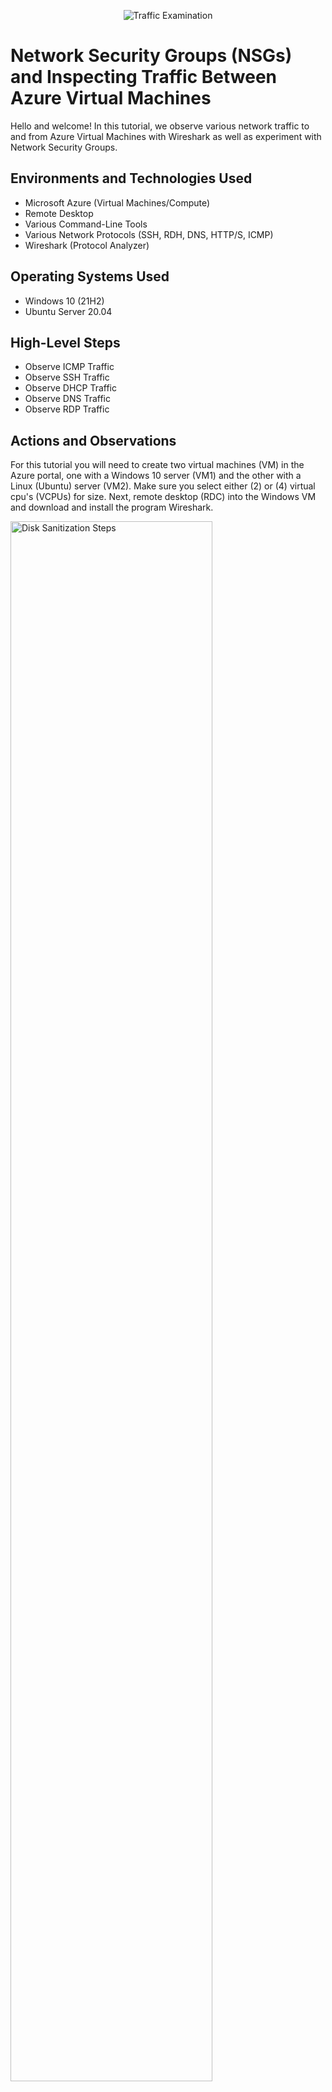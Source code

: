 <p align="center">
<img src="https://i.imgur.com/Ua7udoS.png" alt="Traffic Examination"/>
</p>

<h1>Network Security Groups (NSGs) and Inspecting Traffic Between Azure Virtual Machines</h1>
Hello and welcome! In this tutorial, we observe various network traffic to and from Azure Virtual Machines with Wireshark as well as experiment with Network Security Groups. <br />

<h2>Environments and Technologies Used</h2>

- Microsoft Azure (Virtual Machines/Compute)
- Remote Desktop
- Various Command-Line Tools
- Various Network Protocols (SSH, RDH, DNS, HTTP/S, ICMP)
- Wireshark (Protocol Analyzer)

<h2>Operating Systems Used </h2>

- Windows 10 (21H2)
- Ubuntu Server 20.04

<h2>High-Level Steps</h2>

- Observe ICMP Traffic
- Observe SSH Traffic
- Observe DHCP Traffic
- Observe DNS Traffic
- Observe RDP Traffic

<h2>Actions and Observations</h2>

For this tutorial you will need to create two virtual machines (VM) in the Azure portal, one with a Windows 10 server (VM1) and the other with a Linux (Ubuntu) server (VM2). Make sure you select either (2) or (4) virtual cpu's (VCPUs) for size. Next, remote desktop (RDC) into the Windows VM and download and install the program Wireshark.    

<p>
<img src="https://i.imgur.com/GHzjkqF.png" height="80%" width="80%" alt="Disk Sanitization Steps"/>
</p>

<h3>Observe ICMP Traffic</h3>

Internet Control Message Protocol is the protocol used by "ping," to check the connection between two computers.

Open Wireshark and click the blue icon on top left below the File tab to begin capturing "packets." Then, filter for ICMP traffic by entering "icmp" in the filter bar. Remember that ICMP is the protocol that "ping" uses, which is used to check connectivity between two machines/systems; we will check the connection between the two VM's.

<p>
<img src="https://i.imgur.com/zA2l7ow.png" height="80%" width="80%" alt="Disk Sanitization Steps"/>
</p>

<p>
<img src="https://i.imgur.com/Y8DmN9Z.png" height="80%" width="80%" alt="Disk Sanitization Steps"/>
</p>

<br />

From the Azure portal, copy the private IP address of the Ubuntu VM. Go back to Windows VM in RDC and open either Command Prompt or Powershell and "ping" the private IP address of VM2. Observe the ICMP traffic in Wireshark.   

<p>
<img src="https://i.imgur.com/n19x6cO.png" height="80%" width="80%" alt="Disk Sanitization Steps"/>
</p>

Next, initiate a perpetual (non-stop) "ping" (ping <IP address> -t) from V1M to VM2.

<p>
<img src="https://i.imgur.com/r0eRDhl.png" height="80%" width="80%" alt="Disk Sanitization Steps"/>
</p>

You will now change the Firewall settings of VM2 to stop the passing of ICMP traffic: in the Azure portal, search for "network security groups" and click the one for VM2 > click "Inbound security rules" under Settings on the left panel > click Add > select ICMP for Protocol > select Deny for Action > give the rule any name, such as "Deny_ICMP" > Add    

<p>
<img src="https://i.imgur.com/56ZuMDB.png" height="80%" width="80%" alt="Disk Sanitization Steps"/>
</p>

<br />

Observe the activity in Powershell and notice that the ping request begins to fail/time out.

<p>
<img src="https://i.imgur.com/kG2TEJO.png" height="80%" width="80%" alt="Disk Sanitization Steps"/>
</p>

Now, go back to Azure portal and enable ICMP traffic in the rule you created. Notice the ping request begins to succeed and receive a reply in Powershell. You can then stop the ping by typing control (C) in Powershell.  

<p>
<img src="https://i.imgur.com/pWTVK3I.png" height="80%" width="80%" alt="Disk Sanitization Steps"/>
</p>
<br />

<h3>Observe SSH Traffic</h3>

Secure Shell protocol is used when remotely connecting from one computer to another and accessing a command-line.

In Wireshark, filter for SSH traffic by typing "ssh" in the filter bar and clicking the green refresh icon above it.

<p>
<img src="https://i.imgur.com/Eg9bYIy.png" height="80%" width="80%" alt="Disk Sanitization Steps"/>
</p>

You will now "SSH into" VM2 from VM1 (within RDC) by typing "ssh," the username from VM2 setup and the private IP address of VM2 in Powershell. Answer "yes" for question at the bottom to continue connecting and enter the password created during VM2 setup when prompted (it will not be visible). Notice username in green at bottom, which means connection to VM2 is established. Notice the SSH traffic in Wireshark. You can now close the VM2 connection by typing "exit" and pressing "enter."   

<p>
<img src="https://i.imgur.com/HujYTOg.png" height="80%" width="80%" alt="Disk Sanitization Steps"/>
</p>

<h3>Observe DHCP Traffic</h3>

Dynamic Host Configuration Protocol (DHCP) is the protocol that provides a device on the network its IP address. 

In Wireshark, filter for DHCP traffic using same steps from above and attempt to renew the IP address of VM1 within RDC by typing "ipconfig /renew" in Powershell. Notice the DHCP traffic in Wireshark. 

<p>
<img src="https://i.imgur.com/43vRDUd.png" height="80%" width="80%" alt="Disk Sanitization Steps"/>
</p>

<h3>Observe DNS Traffic</h3>

Domain Name System is the protocol used by the command-line "nslookup" to retrieve the IP address of websites.

From VM1 in RDC, filter for DNS traffic in Wireshark using steps from above and in Powershell type the command-line "nslookup www.google.com" to retrieve the IP address of google.com. Notice Google's addresses and the DNS traffic in Wireshark.  

<p>
<img src="https://i.imgur.com/LSnCgoT.png" height="80%" width="80%" alt="Disk Sanitization Steps"/>
</p>

<h3>Observe RDP Traffic</h3>

Remote Desktop Protocol uses "port number" 3389 and is used when remotely connecting from one computer to another.

In Wireshark, follow same steps from above and filter "tcp.port == 3389." Observe the streaming traffic of "packets" between your actual computer and VM1, which you are accessing via RDP.

<p>
<img src="https://i.imgur.com/2BGLstI.png" height="80%" width="80%" alt="Disk Sanitization Steps"/>
</p>

<h3>Cleanup</h3>

